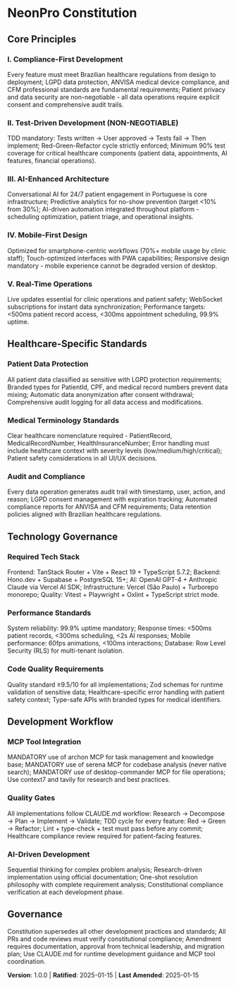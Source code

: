 # NeonPro Constitution
<!-- AI-First Advanced Aesthetic Platform for Brazilian Clinics -->

## Core Principles

### I. Compliance-First Development
Every feature must meet Brazilian healthcare regulations from design to deployment; LGPD data protection, ANVISA medical device compliance, and CFM professional standards are fundamental requirements; Patient privacy and data security are non-negotiable - all data operations require explicit consent and comprehensive audit trails.

### II. Test-Driven Development (NON-NEGOTIABLE)
TDD mandatory: Tests written → User approved → Tests fail → Then implement; Red-Green-Refactor cycle strictly enforced; Minimum 90% test coverage for critical healthcare components (patient data, appointments, AI features, financial operations).

### III. AI-Enhanced Architecture
Conversational AI for 24/7 patient engagement in Portuguese is core infrastructure; Predictive analytics for no-show prevention (target <10% from 30%); AI-driven automation integrated throughout platform - scheduling optimization, patient triage, and operational insights.

### IV. Mobile-First Design
Optimized for smartphone-centric workflows (70%+ mobile usage by clinic staff); Touch-optimized interfaces with PWA capabilities; Responsive design mandatory - mobile experience cannot be degraded version of desktop.

### V. Real-Time Operations
Live updates essential for clinic operations and patient safety; WebSocket subscriptions for instant data synchronization; Performance targets: <500ms patient record access, <300ms appointment scheduling, 99.9% uptime.

## Healthcare-Specific Standards

### Patient Data Protection
All patient data classified as sensitive with LGPD protection requirements; Branded types for PatientId, CPF, and medical record numbers prevent data mixing; Automatic data anonymization after consent withdrawal; Comprehensive audit logging for all data access and modifications.

### Medical Terminology Standards
Clear healthcare nomenclature required - PatientRecord, MedicalRecordNumber, HealthInsuranceNumber; Error handling must include healthcare context with severity levels (low/medium/high/critical); Patient safety considerations in all UI/UX decisions.

### Audit and Compliance
Every data operation generates audit trail with timestamp, user, action, and reason; LGPD consent management with expiration tracking; Automated compliance reports for ANVISA and CFM requirements; Data retention policies aligned with Brazilian healthcare regulations.

## Technology Governance

### Required Tech Stack
Frontend: TanStack Router + Vite + React 19 + TypeScript 5.7.2; Backend: Hono.dev + Supabase + PostgreSQL 15+; AI: OpenAI GPT-4 + Anthropic Claude via Vercel AI SDK; Infrastructure: Vercel (São Paulo) + Turborepo monorepo; Quality: Vitest + Playwright + Oxlint + TypeScript strict mode.

### Performance Standards
System reliability: 99.9% uptime mandatory; Response times: <500ms patient records, <300ms scheduling, <2s AI responses; Mobile performance: 60fps animations, <100ms interactions; Database: Row Level Security (RLS) for multi-tenant isolation.

### Code Quality Requirements
Quality standard ≥9.5/10 for all implementations; Zod schemas for runtime validation of sensitive data; Healthcare-specific error handling with patient safety context; Type-safe APIs with branded types for medical identifiers.

## Development Workflow

### MCP Tool Integration
MANDATORY use of archon MCP for task management and knowledge base; MANDATORY use of serena MCP for codebase analysis (never native search); MANDATORY use of desktop-commander MCP for file operations; Use context7 and tavily for research and best practices.

### Quality Gates
All implementations follow CLAUDE.md workflow: Research → Decompose → Plan → Implement → Validate; TDD cycle for every feature: Red → Green → Refactor; Lint + type-check + test must pass before any commit; Healthcare compliance review required for patient-facing features.

### AI-Driven Development
Sequential thinking for complex problem analysis; Research-driven implementation using official documentation; One-shot resolution philosophy with complete requirement analysis; Constitutional compliance verification at each development phase.

## Governance

Constitution supersedes all other development practices and standards; All PRs and code reviews must verify constitutional compliance; Amendment requires documentation, approval from technical leadership, and migration plan; Use CLAUDE.md for runtime development guidance and MCP tool coordination.

**Version**: 1.0.0 | **Ratified**: 2025-01-15 | **Last Amended**: 2025-01-15